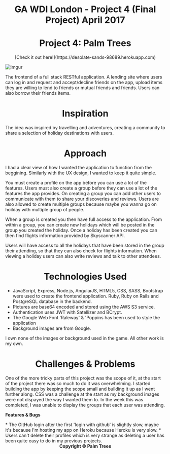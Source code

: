 <center><h1>GA WDI London - Project 4 (Final Project) April 2017</h1></center>

<center><h1>Project 4: Palm Trees</h1></center>

<center>[Check it out here!](https://desolate-sands-98689.herokuapp.com)</center>

![Imgur](http://i.imgur.com/SKFSDrN.jpg)

The frontend of a full stack RESTful application. A lending site where users can log in and request and accept/decline friends on the app, upload items they are willing to lend to friends or mutual friends and friends. Users can also borrow their friends items.

<center><h1>Inspiration</h1></center>

<p>The idea was inspired by travelling and adventures, creating a community to share a selection of holiday destinations with users.</p>

<center><h1>Approach</h1></center>

I had a clear view of how I wanted the application to function from the beggining. Similarly with the UX design, I wanted to keep it quite simple.

You must create a profile on the app before you can use a lot of the features. Users must also create a group before they can use a lot of the features the app provides. On creating a group you can add other users to communicate with them to share your discoveries and reviews. Users are also allowed to create multiple groups because maybe you wanna go on hoilday with multiple group of people.

When a group is created you then have full access to the application. From within a group, you can create new holidays which will be posted in the group you created the holiday. Once a holiday has been created you can then find flights information provided by Skyscanner API.

Users will have access to all the holidays that have been stored in the group their attending, so that they can also check for flights information. When viewing a holiday users can also write reviews and talk to other attendees.

<center><h1>Technologies Used</h1></center>

* JavaScript, Express, Node.js, AngularJS, HTML5, CSS, SASS, Bootstrap were used to create the frontend application. Ruby, Ruby on Rails and PostgreSQL database in the backend.
* Pictures are base64 encoded and stored using the AWS S3 service.
* Authentication uses JWT with Satellizer and BCrypt.
* The Google Web Font 'Raleway' & 'Poppins has been used to style the application
* Background images are from Google.

I own none of the images or background used in the game. All other work is my own.

<center><h1>Challenges & Problems</h1></center>

One of the more tricky parts of this project was the scope of it, at the start of the project there was so much to do it was overwhelming. I started building the app by keeping the scope small and building it up as I went further along. CSS was a challenge at the start as my background images were not dispayed the way I wanted them to. In the week this was completed, I was unable to display the groups that each user was attending.

<p><strong>Features & Bugs
</strong></p>
* The GitHub login after the first 'login with github' is slightly slow, maybe it's because I'm hosting my app on Heroku because Heroku is very slow.
* Users can't delete their profiles which is very strange as deleting a user has been quite easy to do in my previous projects.

<center><strong>Copyright © Palm Trees</strong></center>